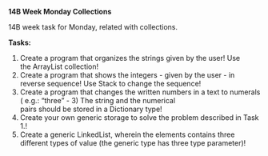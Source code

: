 **14B Week Monday Collections**

14B week task for Monday, related with collections.

**Tasks:**

 1. Create a program that organizes the strings given by the user! Use  
    the ArrayList collection!    
 2. Create a program that shows the integers -    given by the user - in reverse sequence! Use Stack to change the sequence! 
 3. Create a program that changes the written numbers in a    text to numerals ( e.g.: “three” - 3) The string and the numerical   
    pairs should be stored in a Dictionary type!
 4. Create your own generic storage to solve the problem described in Task 1.!
 5. Create a generic LinkedList, wherein the elements contains three different types of value (the generic type has three type
    parameter)!
 

